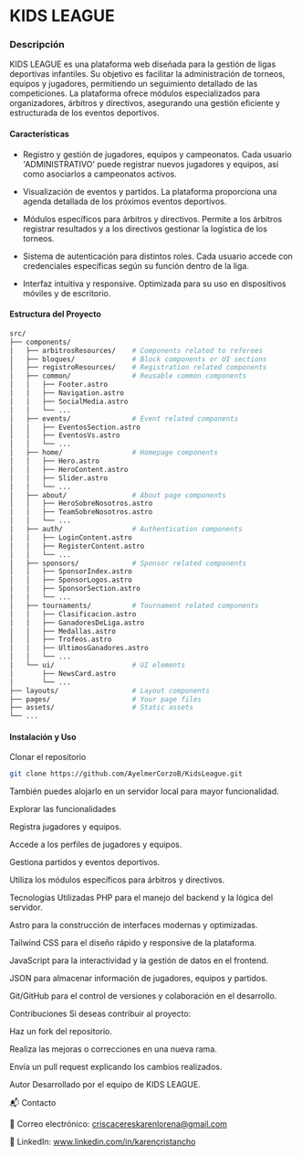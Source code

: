 # KIDS LEAGUE
### Descripción
KIDS LEAGUE es una plataforma web diseñada para la gestión de ligas deportivas infantiles. Su objetivo es facilitar la administración de torneos, equipos y jugadores, permitiendo un seguimiento detallado de las competiciones. La plataforma ofrece módulos especializados para organizadores, árbitros y directivos, asegurando una gestión eficiente y estructurada de los eventos deportivos.

#### Características
- Registro y gestión de jugadores, equipos y campeonatos. Cada usuario 'ADMINISTRATIVO' puede registrar nuevos jugadores y equipos, así como asociarlos a campeonatos activos.

- Visualización de eventos y partidos. La plataforma proporciona una agenda detallada de los próximos eventos deportivos.

- Módulos específicos para árbitros y directivos. Permite a los árbitros registrar resultados y a los directivos gestionar la logística de los torneos.

- Sistema de autenticación para distintos roles. Cada usuario accede con credenciales específicas según su función dentro de la liga.

- Interfaz intuitiva y responsive. Optimizada para su uso en dispositivos móviles y de escritorio.

#### Estructura del Proyecto
````bash
src/
├── components/
│   ├── arbitrosResources/    # Components related to referees
│   ├── bloques/              # Block components or UI sections
│   ├── registroResources/    # Registration related components
│   ├── common/               # Reusable common components
│   │   ├── Footer.astro
│   │   ├── Navigation.astro
│   │   ├── SocialMedia.astro
│   │   └── ...
│   ├── events/               # Event related components
│   │   ├── EventosSection.astro
│   │   ├── EventosVs.astro
│   │   └── ...
│   ├── home/                 # Homepage components
│   │   ├── Hero.astro
│   │   ├── HeroContent.astro
│   │   ├── Slider.astro
│   │   └── ...
│   ├── about/                # About page components
│   │   ├── HeroSobreNosotros.astro
│   │   ├── TeamSobreNosotros.astro
│   │   └── ...
│   ├── auth/                 # Authentication components
│   │   ├── LoginContent.astro
│   │   ├── RegisterContent.astro
│   │   └── ...
│   ├── sponsors/             # Sponsor related components
│   │   ├── SponsorIndex.astro
│   │   ├── SponsorLogos.astro
│   │   ├── SponsorSection.astro
│   │   └── ...
│   ├── tournaments/          # Tournament related components
│   │   ├── Clasificacion.astro
│   │   ├── GanadoresDeLiga.astro
│   │   ├── Medallas.astro
│   │   ├── Trofeos.astro
│   │   ├── UltimosGanadores.astro
│   │   └── ...
│   └── ui/                   # UI elements
│       ├── NewsCard.astro
│       └── ...
├── layouts/                  # Layout components
├── pages/                    # Your page files
├── assets/                   # Static assets
└── ...
````
#### Instalación y Uso
Clonar el repositorio

````bash
git clone https://github.com/AyelmerCorzoB/KidsLeague.git 
````


También puedes alojarlo en un servidor local para mayor funcionalidad.

Explorar las funcionalidades

Registra jugadores y equipos.

Accede a los perfiles de jugadores y equipos.

Gestiona partidos y eventos deportivos.

Utiliza los módulos específicos para árbitros y directivos.

Tecnologías Utilizadas
PHP para el manejo del backend y la lógica del servidor.

Astro para la construcción de interfaces modernas y optimizadas.

Tailwind CSS para el diseño rápido y responsive de la plataforma.

JavaScript para la interactividad y la gestión de datos en el frontend.

JSON para almacenar información de jugadores, equipos y partidos.

Git/GitHub para el control de versiones y colaboración en el desarrollo.

Contribuciones
Si deseas contribuir al proyecto:

Haz un fork del repositorio.

Realiza las mejoras o correcciones en una nueva rama.

Envía un pull request explicando los cambios realizados.

Autor
Desarrollado por el equipo de KIDS LEAGUE.

📬 Contacto

📧 Correo electrónico: criscacereskarenlorena@gmail.com

💼 LinkedIn: www.linkedin.com/in/karencristancho
